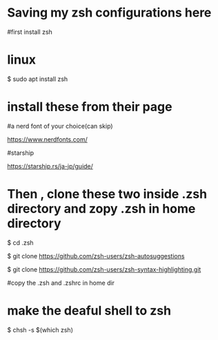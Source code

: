 # Saving my zsh configurations here

#first install zsh

# linux

$ sudo apt install zsh

# install these from their page

#a nerd font of your choice(can skip)

https://www.nerdfonts.com/

#starship

https://starship.rs/ja-jp/guide/


# Then , clone these two inside .zsh directory and zopy .zsh in home directory

$ cd .zsh

$ git clone https://github.com/zsh-users/zsh-autosuggestions

$ git clone https://github.com/zsh-users/zsh-syntax-highlighting.git


#copy the .zsh  and .zshrc in home dir

# make the deaful shell to zsh

$ chsh -s $(which zsh)
